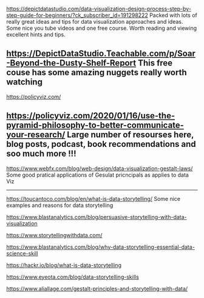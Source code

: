 https://depictdatastudio.com/data-visualization-design-process-step-by-step-guide-for-beginners/?ck_subscriber_id=191298222
Packed with lots of really great ideas and tips for data visualization approaches and ideas.  Some nice you tube videos and one free course.  Worth reading and viewing excellent hints and tips.

 https://DepictDataStudio.Teachable.com/p/Soar-Beyond-the-Dusty-Shelf-Report
 This free couse has some amazing nuggets really worth watching 
-----------------------------------------------------------------------------------
https://policyviz.com/

https://policyviz.com/2020/01/16/use-the-pyramid-philosophy-to-better-communicate-your-research/
Large number of resourses here, blog posts, podcast, book recommendations and soo much more !!!
-----------------------------------------------------------------------------------------------
https://www.webfx.com/blog/web-design/data-visualization-gestalt-laws/
Some good pratical applications of Gesulat pricncipals as applies to data Viz

-------------------------------------------------------------------------------------------------
https://toucantoco.com/blog/en/what-is-data-storytelling/
Some nice examples and reasons for data storytelling



https://www.blastanalytics.com/blog/persuasive-storytelling-with-data-visualization

https://www.storytellingwithdata.com/


https://www.blastanalytics.com/blog/why-data-storytelling-essential-data-science-skill

https://hackr.io/blog/what-is-data-storytelling

https://www.eyeota.com/blog/data-storytelling-skills

https://www.aliallage.com/gestalt-principles-and-storytelling-with-data/


